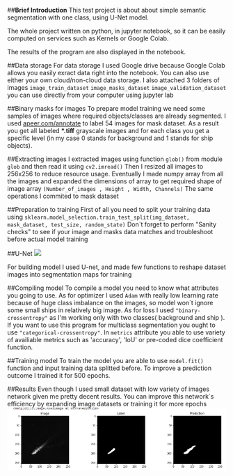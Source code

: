 ##**Brief Introduction**
This test project is about about simple semantic segmentation with one class, using U-Net model.

The whole project written on python, in jupyter notebook, so it can be easily computed on services such as Kernels or Google Colab. 

The results of the program are also displayed in the notebook.

##Data storage
For data storage I used Google drive because Google Colab allows you easily exract data right into the notebook. You can also use either your own cloud/non-cloud data storage. I also attached 3 folders of images ``image_train_dataset`` ``image_masks_dataset`` ``image_validation_dataset`` you can use directly from your computer using jupyter lab

##Binary masks for images
To prepare model training we need some samples of images where required objects/classes are already segmented. 
I used [apeer.com/annotate](https://www.apeer.com/annotate) to label 54 images for mask dataset. As a result you get all labeled __*.tiff__ grayscale images and for each class you get a specific level (in my case 0 stands for background and 1 stands for ship objects). 


##Extracting images
I extracted images using function ``glob()`` from module ``glob`` and then read it using ``cv2.imread()``
Then I resized all images to 256x256 to reduce resource usage. 
Eventually I made numpy array from all the images and expanded the dimensions of array to get required shape of image array 
``(Number_of_images , Height , Width, Channels)``
The same operations I commited to mask dataset

##Preparation to training
First of all you need to split your training data using ``sklearn.model_selection.train_test_split(img_dataset, mask_dataset, test_size, random_state)``
Don`t forget to perform "Sanity checks" to see if your image and masks data matches and troubleshoot before actual model training

##U-Net 
![](https://neurohive.io/wp-content/uploads/2018/11/U-net-neural-network-medicine-768x512-1-570x380.png)

For building model I used U-net, and made few functions to reshape dataset images into segmentation maps for training

##Compiling model
To compile a model you need to know what attributes you going to use. 
As for optimizer I used ``Adam`` with really low learning rate because of huge class imbalance on the images, so model won`t ignore some small ships in relatively big image.
As for loss I used ``"binary-crossentropy"`` as I'm working only with two classes( background and ship ). If you want to use this program for multiclass segmentation you ought to use ``"categorical-crossentropy"``.
In ``metrics`` attribute you able to use variety of availiable metrics such as 'accuracy', 'IoU' or pre-coded dice coefficient function.

##Training model
To train the model you are able to use ``model.fit()`` function and input training data splitted before. To improve a prediction outcome I trained it for 500 epochs. 

##Results
Even though I used small dataset with low variety of images network given me pretty decent results. You can improve this network`s efficiency by expanding image datasets or training it for more epochs
![](result.png)


